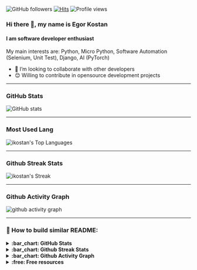 ![GitHub followers](https://img.shields.io/github/followers/ikostan)
[![Hits](https://hits.seeyoufarm.com/api/count/incr/badge.svg?url=https%3A%2F%2Fgithub.com%2Fikostan%2Fhit-counter)](https://hits.seeyoufarm.com)
![Profile views](https://komarev.com/ghpvc/?username=ikostan)

### Hi there 👋, my name is Egor Kostan

#### I am software developer enthusiast

My main interests are: Python, Micro Python, Software Automation (Selenium, Unit Test), Django, AI (PyTorch)

- 👯 I’m looking to collaborate with other developers
- 😊 Willing to contribute in opensource development projects

---
###  GitHub Stats

![GitHub stats](https://github-readme-stats.vercel.app/api?username=ikostan&count_private=true&show_icons=true&theme=chartreuse-dark)

---
### Most Used Lang

![ikostan's Top Languages](https://github-readme-stats.vercel.app/api/top-langs/?username=ikostan&theme=dark&show_icons=true&hide_border=false&layout=compact)

---
### Github Streak Stats

![ikostan's Streak](https://github-readme-streak-stats.herokuapp.com/?user=ikostan&theme=dark&hide_border=false)

---
### Github Activity Graph

![github activity graph](https://github-readme-activity-graph.vercel.app/graph?username=ikostan&theme=chartreuse-dark)

---

### :wrench: How to build similar README:

<details>
  <summary><b>:bar_chart: GitHub Stats</b></summary>
  <br/>
   Features:

   * GitHub Stats Card
   * GitHub Extra Pins
   * Top Languages Card
   * Themes
   * Customization
   * Deploy Yourself

  Source: [GitHub Readme Stats](https://github.com/anuraghazra/github-readme-stats)
  
</details>

<details>
  <summary><b>:bar_chart: Github Streak Stats</b></summary>
  <br/>
  Display your total contributions, current streak, and longest streak on your GitHub profile README
  <br/>
  
  Source: [Github Readme Streak Stats](https://github.com/denvercoder1/github-readme-streak-stats)
  
</details>

<details>
  <summary><b>:bar_chart: Github Activity Graph</b></summary>
  <br/>
  A dynamically generated activity graph to show your GitHub activities of last 31 days.
  <br/>
  
  Source: [Github Readme Activity Graph](https://github.com/ashutosh00710/github-readme-activity-graph)
  
</details>

<details>
  <summary><b>:free: Free resources</b></summary>
  <br/>
  
  * [Free SVG icons for popular brands](https://simpleicons.org/)
  * [Shields/Badges](https://github.com/badges/shields)
  * [Complete list of github markdown emoji markup](https://gist.github.com/rxaviers/7360908)
  * [Markdown Here](https://markdown-here.com/livedemo.html)
  * [Tables Generator](https://www.tablesgenerator.com/markdown_tables#)
  * [TableConvert](https://tableconvert.com/)

</details>
